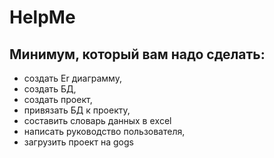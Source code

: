 # HelpMe
## Минимум, который вам надо сделать:
  - создать Er диаграмму,
  - создать БД,
  - создать проект,
  - привязать БД к проекту,
  - составить словарь данных в еxcel
  - написать руководство пользователя,
  - загрузить проект на gogs

